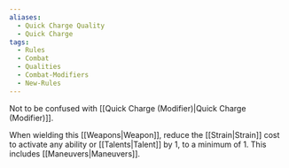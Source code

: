 ```yaml
---
aliases:
  - Quick Charge Quality
  - Quick Charge
tags:
  - Rules
  - Combat
  - Qualities
  - Combat-Modifiers
  - New-Rules
---
```

Not to be confused with [[Quick Charge (Modifier)|Quick Charge (Modifier)]].

When wielding this [[Weapons|Weapon]], reduce the [[Strain|Strain]] cost to activate any ability or [[Talents|Talent]] by 1, to a minimum of 1. This includes [[Maneuvers|Maneuvers]].